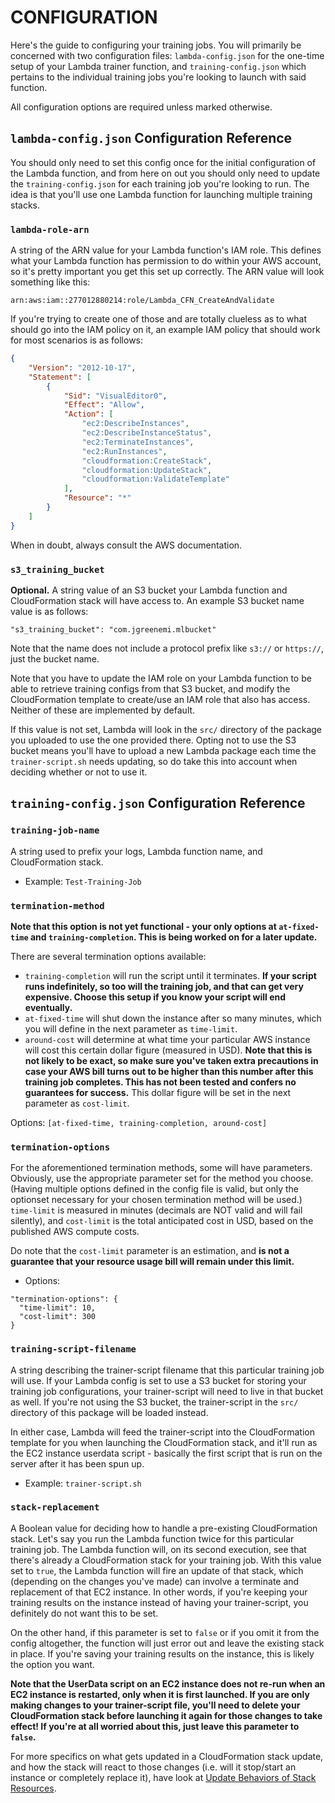 # CONFIGURATION #

Here's the guide to configuring your training jobs. You will primarily be concerned with two configuration files: `lambda-config.json` for the one-time setup of your Lambda trainer function, and `training-config.json` which pertains to the individual training jobs you're looking to launch with said function.

All configuration options are required unless marked otherwise. 

## `lambda-config.json` Configuration Reference ##

You should only need to set this config once for the initial configuration of the Lambda function, and from here on out you should only need to update the `training-config.json` for each training job you're looking to run. The idea is that you'll use one Lambda function for launching multiple training stacks. 

### `lambda-role-arn` ###

A string of the ARN value for your Lambda function's IAM role. This defines what your Lambda function has permission to do within your AWS account, so it's pretty important you get this set up correctly. The ARN value will look something like this:

`arn:aws:iam::277012880214:role/Lambda_CFN_CreateAndValidate`

If you're trying to create one of those and are totally clueless as to what should go into the IAM policy on it, an example IAM policy that should work for most scenarios is as follows:

```json
{
    "Version": "2012-10-17",
    "Statement": [
        {
            "Sid": "VisualEditor0",
            "Effect": "Allow",
            "Action": [
                "ec2:DescribeInstances",
                "ec2:DescribeInstanceStatus",
                "ec2:TerminateInstances",
                "ec2:RunInstances",
                "cloudformation:CreateStack",
                "cloudformation:UpdateStack",
                "cloudformation:ValidateTemplate"
            ],
            "Resource": "*"
        }
    ]
}
```

When in doubt, always consult the AWS documentation.

### `s3_training_bucket` ###

**Optional.** A string value of an S3 bucket your Lambda function and CloudFormation stack will have access to. An example S3 bucket name value is as follows:

`"s3_training_bucket": "com.jgreenemi.mlbucket"`

Note that the name does not include a protocol prefix like `s3://` or `https://`, just the bucket name. 

Note that you have to update the IAM role on your Lambda function to be able to retrieve training configs from that S3 bucket, and modify the CloudFormation template to create/use an IAM role that also has access. Neither of these are implemented by default. 

If this value is not set, Lambda will look in the `src/` directory of the package you uploaded to use the one provided there. Opting not to use the S3 bucket means you'll have to upload a new Lambda package each time the `trainer-script.sh` needs updating, so do take this into account when deciding whether or not to use it.

## `training-config.json` Configuration Reference ##

### `training-job-name` ###

A string used to prefix your logs, Lambda function name, and CloudFormation stack.

* Example: `Test-Training-Job`

### `termination-method` ###

**Note that this option is not yet functional - your only options at `at-fixed-time` and `training-completion`. This is being worked on for a later update.**

There are several termination options available: 

* `training-completion` will run the script until it terminates. **If your script runs indefinitely, so too will the training job, and that can get very expensive. Choose this setup if you know your script will end eventually.**
* `at-fixed-time` will shut down the instance after so many minutes, which you will define in the next parameter as `time-limit`.
* `around-cost` will determine at what time your particular AWS instance will cost this certain dollar figure (measured in USD). **Note that this is not likely to be exact, so make sure you've taken extra precautions in case your AWS bill turns out to be higher than this number after this training job completes. This has not been tested and confers no guarantees for success.** This dollar figure will be set in the next parameter as `cost-limit`. 

Options: `[at-fixed-time, training-completion, around-cost]`

### `termination-options` ###

For the aforementioned termination methods, some will have parameters. Obviously, use the appropriate parameter set for the method you choose. (Having multiple options defined in the config file is valid, but only the optionset necessary for your chosen termination method will be used.) `time-limit` is measured in minutes (decimals are NOT valid and will fail silently), and `cost-limit` is the total anticipated cost in USD, based on the published AWS compute costs.

Do note that the `cost-limit` parameter is an estimation, and **is not a guarantee that your resource usage bill will remain under this limit.** 

* Options: 
```
"termination-options": {
  "time-limit": 10,
  "cost-limit": 300
}
``` 

### `training-script-filename` ###

A string describing the trainer-script filename that this particular training job will use. If your Lambda config is set to use a S3 bucket for storing your training job configurations, your trainer-script will need to live in that bucket as well. If you're not using the S3 bucket, the trainer-script in the `src/` directory of this package will be loaded instead. 
 
 In either case, Lambda will feed the trainer-script into the CloudFormation template for you when launching the CloudFormation stack, and it'll run as the EC2 instance userdata script - basically the first script that is run on the server after it has been spun up. 

* Example: `trainer-script.sh`


### `stack-replacement` ###

A Boolean value for deciding how to handle a pre-existing CloudFormation stack. Let's say you run the Lambda function twice for this particular training job. The Lambda function will, on its second execution, see that there's already a CloudFormation stack for your training job. With this value set to `true`, the Lambda function will fire an update of that stack, which (depending on the changes you've made) can involve a terminate and replacement of that EC2 instance. In other words, if you're keeping your training results on the instance instead of having your trainer-script, you definitely do not want this to be set. 

On the other hand, if this parameter is set to `false` or if you omit it from the config altogether, the function will just error out and leave the existing stack in place. If you're saving your training results on the instance, this is likely the option you want.

**Note that the UserData script on an EC2 instance does not re-run when an EC2 instance is restarted, only when it is first launched. If you are only making changes to your trainer-script file, you'll need to delete your CloudFormation stack before launching it again for those changes to take effect! If you're at all worried about this, just leave this parameter to `false`.** 

For more specifics on what gets updated in a CloudFormation stack update, and how the stack will react to those changes (i.e. will it stop/start an instance or completely replace it), have look at [Update Behaviors of Stack Resources](http://docs.aws.amazon.com/AWSCloudFormation/latest/UserGuide/using-cfn-updating-stacks-update-behaviors.html).